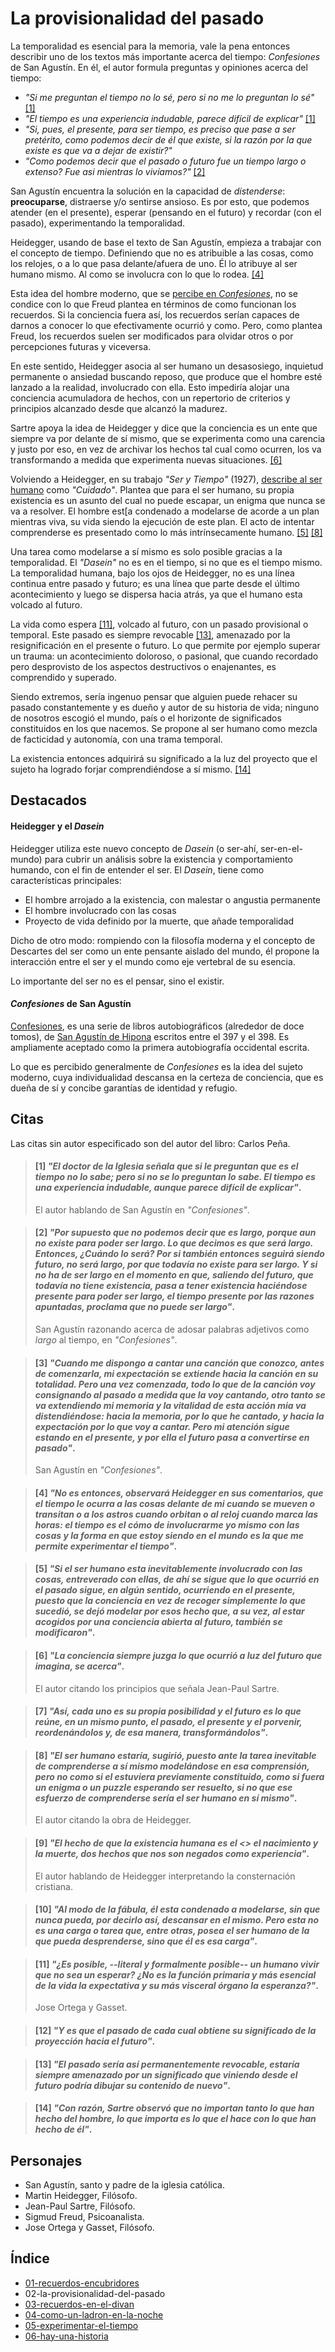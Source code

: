 # La provisionalidad del pasado

La temporalidad es esencial para la memoria, vale la pena entonces describir uno de los textos más importante acerca del tiempo: _Confesiones_ de San Agustín. En él, el autor formula preguntas y opiniones acerca del tiempo:

- _"Si me preguntan el tiempo no lo sé, pero si no me lo preguntan lo sé"_ [\[1\]](#1-el-doctor-de-la-iglesia-señala-que-si-le-preguntan-que-es-el-tiempo-no-lo-sabe-pero-si-no-se-lo-preguntan-lo-sabe-el-tiempo-es-una-experiencia-indudable-aunque-parece-difícil-de-explicar)
- _"El tiempo es una experiencia indudable, parece difícil de explicar"_  [\[1\]](#1-el-doctor-de-la-iglesia-señala-que-si-le-preguntan-que-es-el-tiempo-no-lo-sabe-pero-si-no-se-lo-preguntan-lo-sabe-el-tiempo-es-una-experiencia-indudable-aunque-parece-difícil-de-explicar)
- _"Si, pues, el presente, para ser tiempo, es preciso que pase a ser pretérito, como podemos decir de él que existe, si la razón por la que existe es que va a dejar de existir?"_ 
- _"Como podemos decir que el pasado o futuro fue un tiempo largo o extenso? Fue asi mientras lo vivíamos?"_ [\[2\]](#2-por-supuesto-que-no-podemos-decir-que-es-largo-porque-aun-no-existe-para-poder-ser-largo-lo-que-decimos-es-que-será-largo-entonces-cuándo-lo-será-por-si-también-entonces-seguirá-siendo-futuro-no-será-largo-por-que-todavía-no-existe-para-ser-largo-y-si-no-ha-de-ser-largo-en-el-momento-en-que-saliendo-del-futuro-que-todavía-no-tiene-existencia-pasa-a-tener-existencia-haciéndose-presente-para-poder-ser-largo-el-tiempo-presente-por-las-razones-apuntadas-proclama-que-no-puede-ser-largo)

San Agustín encuentra la solución en la capacidad de _distenderse_: **preocuparse**, distraerse y/o sentirse ansioso. Es por esto, que podemos atender (en el presente), esperar (pensando en el futuro) y recordar (con el pasado), experimentando la temporalidad.

Heidegger, usando de base el texto de San Agustín, empieza a trabajar con el concepto de tiempo. Definiendo que no es atribuible a las cosas, como los relojes, o a lo que pasa delante/afuera de uno. Él lo atribuye al ser humano mismo. Al como se involucra con lo que lo rodea. [\[4\]](#4-no-es-entonces-observará-heidegger-en-sus-comentarios-que-el-tiempo-le-ocurra-a-las-cosas-delante-de-mi-cuando-se-mueven-o-transitan-o-a-los-astros-cuando-orbitan-o-al-reloj-cuando-marca-las-horas-el-tiempo-es-el-cómo-de-involucrarme-yo-mismo-con-las-cosas-y-la-forma-en-que-estoy-siendo-en-el-mundo-es-la-que-me-permite-experimentar-el-tiempo)

<!--
Por otro lado, lo que es percibido generalmente de _Las Confesiones de San Agustín_ es la idea del sujeto moderno, cuya individualidad descansa en la certeza de conciencia, que es dueña de si y concibe garantías de identidad y refugio. -->

Esta idea del hombre moderno, que se [percibe en _Confesiones_](#confesiones-de-san-agust%c3%adn), no se condice con lo que Freud plantea en términos de como funcionan los recuerdos. Si la conciencia fuera así, los recuerdos serían capaces de darnos a conocer lo que efectivamente ocurrió y como. Pero, como plantea Freud, los recuerdos suelen ser modificados para olvidar otros o por percepciones futuras y viceversa.

En este sentido, Heidegger asocia al ser humano un desasosiego, inquietud permanente o ansiedad buscando reposo, que produce que el hombre esté lanzado a la realidad, involucrado con ella. Esto impediría alojar una conciencia acumuladora de hechos, con un repertorio de criterios y principios alcanzado desde que alcanzó la madurez.

Sartre apoya la idea de Heidegger y dice que la conciencia es un ente que siempre va por delante de sí mismo, que se experimenta como una carencia y justo por eso, en vez de archivar los hechos tal cual como ocurren, los va transformando a medida que experimenta nuevas situaciones. [\[6\]](#6-la-conciencia-siempre-juzga-lo-que-ocurrió-a-luz-del-futuro-que-imagina-se-acerca)

Volviendo a Heidegger, en su trabajo _"Ser y Tiempo"_ (1927), [describe al ser humano](#heidegger-y-el-dasein) como _"Cuidado"_. Plantea que para el ser humano, su propia existencia es un asunto del cual no puede escapar, un enigma que nunca se va a resolver. El hombre est[a condenado a modelarse de acorde a un plan mientras viva, su vida siendo la ejecución de este plan. El acto de intentar comprenderse es presentado como lo más intrínsecamente humano.  [\[5\]](#5-si-el-ser-humano-esta-inevitablemente-involucrado-con-las-cosas-entreverado-con-ellas-de-ahí-se-sigue-que-lo-que-ocurrió-en-el-pasado-sigue-en-algún-sentido-ocurriendo-en-el-presente-puesto-que-la-conciencia-en-vez-de-recoger-simplemente-lo-que-sucedió-se-dejó-modelar-por-esos-hecho-que-a-su-vez-al-estar-acogidos-por-una-conciencia-abierta-al-futuro-también-se-modificaron) [\[8\]](#8-el-ser-humano-estaría-sugirió-puesto-ante-la-tarea-inevitable-de-comprenderse-a-sí-mismo-modelándose-en-esa-comprensión-pero-no-como-si-el-estuviera-previamente-constituido-como-si-fuera-un-enigma-o-un-puzzle-esperando-ser-resuelto-si-no-que-ese-esfuerzo-de-comprenderse-sería-el-ser-humano-en-sí-mismo)

Una tarea como modelarse a sí mismo es solo posible gracias a la temporalidad. El _"Dasein"_ no es en el tiempo, si no que es el tiempo mismo. La temporalidad humana, bajo los ojos de Heidegger, no es una línea continua entre pasado y futuro; es una línea que parte desde el último acontecimiento y luego se dispersa hacia atrás, ya que el humano esta volcado al futuro.

La vida como espera [\[11\]](#11-es-posible---literal-y-formalmente-posible---un-humano-vivir-que-no-sea-un-esperar-no-es-la-función-primaria-y-más-esencial-de-la-vida-la-expectativa-y-su-más-visceral-órgano-la-esperanza), volcado al futuro, con un pasado provisional o temporal. Este pasado es siempre revocable [\[13\]](#13-el-pasado-sería-así-permanentemente-revocable-estaría-siempre-amenazado-por-un-significado-que-viniendo-desde-el-futuro-podría-dibujar-su-contenido-de-nuevo), amenazado por la resignificación en el presente o futuro. Lo que permite por ejemplo superar un trauma: un acontecimiento doloroso, o pasional, que cuando recordado pero desprovisto de los aspectos destructivos o enajenantes, es comprendido y superado.

Siendo extremos, sería ingenuo pensar que alguien puede rehacer su pasado constantemente y es dueño y autor de su historia de vida; ninguno de nosotros escogió el mundo, país o el horizonte de significados constituidos en los que nacemos. Se propone al ser humano como mezcla de facticidad y autonomía, con una trama temporal.

La existencia entonces adquirirá su significado a la luz del proyecto que el sujeto ha logrado forjar comprendiéndose a sí mismo. [\[14\]](#14-con-razón-sartre-observó-que-no-importan-tanto-lo-que-han-hecho-del-hombre-lo-que-importa-es-lo-que-el-hace-con-lo-que-han-hecho-de-él)

<!-- Dar paso a la historia -->

## Destacados

<!-- poema del tiempo de nicanor parra -->

<!-- distender en 05
distender y su doble significado
https://www.spanishdict.com/translate/distenderse -->

<!-- husserl y su definicion de tiempo inmanente y tiempo objetivo -->

#### Heidegger y el _Dasein_

Heidegger utiliza este nuevo concepto de _Dasein_ (o ser-ahí, ser-en-el-mundo) para cubrir un análisis sobre la existencia y comportamiento humando, con el fin de entender el ser. El _Dasein_, tiene como características principales:

- El hombre arrojado a la existencia, con malestar o angustia permanente
- El hombre involucrado con las cosas
- Proyecto de vida definido por la muerte, que añade temporalidad

Dicho de otro modo: rompiendo con la filosofía moderna y el concepto de Descartes del ser como un ente pensante aislado del mundo, él propone la interacción entre el ser y el mundo como eje vertebral de su esencia.

Lo importante del ser no es el pensar, sino el existir.

#### _Confesiones_ de San Agustín

[Confesiones](https://es.wikipedia.org/wiki/Confesiones), es una serie de libros autobiográficos (alrededor de doce tomos), de [San Agustín de Hipona](https://es.wikipedia.org/wiki/Agust%C3%ADn_de_Hipona) escritos entre el 397 y el 398. Es ampliamente aceptado como la primera autobiografía occidental escrita.

Lo que es percibido generalmente de _Confesiones_ es la idea del sujeto moderno, cuya individualidad descansa en la certeza de conciencia, que es dueña de sí  y concibe garantías de identidad y refugio.

## Citas

Las citas sin autor especificado son del autor del libro: Carlos Peña.

<!-- [1] p35.1 -->

> #### [1] *"El doctor de la Iglesia señala que si le preguntan que es el tiempo no lo sabe; pero si no se lo preguntan lo sabe. El tiempo es una experiencia indudable, aunque parece difícil de explicar"*.
>
> El autor hablando de San Agustín en _"Confesiones"_.

<!-- [2] p35.2 -->
<!-- Already in main text -->
<!-- 
> #### [2] *"Si, pues, el presente, para ser tiempo, es preciso que pasar a ser pretérito, como podemos decir de el que existe, si la razón por la que existe es que va a dejar de existir"*.
>
> San Agustín en _"Confesiones"_. -->

<!-- [3] p37 -->

> #### [2] *"Por supuesto que no podemos decir que es largo, porque aun no existe para poder ser largo. Lo que decimos es que será largo. Entonces, ¿Cuándo lo será? Por si también entonces seguirá siendo futuro, no será largo, por que todavía no existe para ser largo. Y si no ha de ser largo en el momento en que, saliendo del futuro, que todavía no tiene existencia, pasa a tener existencia haciéndose presente para poder ser largo, el tiempo **presente** por las razones apuntadas, proclama que no puede ser largo"*.
>
> San Agustín razonando acerca de adosar palabras adjetivos como *largo* al tiempo, en _"Confesiones"_.

<!-- p37 -->

> #### [3] *"Cuando me dispongo a cantar una canción que conozco, antes de comenzarla, mi expectación se extiende hacia la canción en su totalidad. Pero una vez comenzada, todo lo que de la canción voy consignando al pasado a medida que la voy cantando, otro tanto se va extendiendo mi memoria y la vitalidad de esta acción mia va distendiéndose: hacia la memoria, por lo que he cantado, y hacia la expectación por lo que voy a cantar. Pero mi atención sigue estando en el presente, y por ella el futuro pasa a convertirse en pasado"*.
>
> San Agustín en _"Confesiones"_.

<!-- p38 -->

> #### [4] *"No es entonces, observará Heidegger en sus comentarios, que el tiempo le ocurra a las cosas delante de mi cuando se mueven o transitan o a los astros cuando orbitan o al reloj cuando marca las horas: el tiempo es el cómo de involucrarme yo mismo con las cosas y la forma en que estoy siendo en el mundo es la que me permite experimentar el tiempo"*.

<!-- p41 -->

> #### [5] *"Si el ser humano esta inevitablemente involucrado con las cosas, entreverado con ellas, de ahí se sigue que lo que ocurrió en el pasado sigue, en algún sentido, ocurriendo en el presente, puesto que la conciencia en vez de recoger simplemente lo que sucedió, se dejó modelar por esos hecho que, a su vez, al estar acogidos por una conciencia abierta al futuro, también se modificaron"*.

<!-- p42 -->

> #### [6] *"La conciencia siempre juzga lo que ocurrió a luz del futuro que imagina, se acerca"*.
>
> El autor citando los principios que señala Jean-Paul Sartre.

<!-- p43.1 -->

> #### [7] *"Así, cada uno es su propia posibilidad y el futuro es lo que reúne, en un mismo punto, el pasado, el presente y el porvenir, reordenándolos y, de esa manera, transformándolos"*.

<!-- p43.2 -->

> #### [8] *"El ser humano estaría, sugirió, puesto ante la tarea inevitable de comprenderse a sí mismo modelándose en esa comprensión, pero no como si el estuviera previamente constituido, como si fuera un enigma o un puzzle esperando ser resuelto, si no que ese esfuerzo de comprenderse sería el ser humano en sí mismo"*.
>
> El autor citando la obra de Heidegger.

<!-- p45 -->

> #### [9] *"El hecho de que la existencia humana es el <<entre>> el nacimiento y la muerte, dos hechos que nos son negados como experiencia"*.
>
> El autor hablando de Heidegger interpretando la consternación cristiana.
<!-- p46 -->

> #### [10] *"Al modo de la fábula, él esta condenado a modelarse, sin que nunca pueda, por decirlo así, descansar en el mismo. Pero esta no es una carga o tarea que, entre otras, posea el ser humano de la que pueda desprenderse, sino que él es esa carga"*.

<!-- p48.1  -->

> #### [11] *"¿Es posible, --literal y formalmente posible-- un humano vivir que no sea un esperar? ¿No es la función primaria y más esencial de la vida la expectativa y su más visceral órgano la esperanza?"*.
>
> Jose Ortega y Gasset.

<!-- p48.2 -->

> #### [12] *"Y es que el pasado de cada cual obtiene su significado de la proyección hacia el futuro"*.

<!-- p49 -->

> #### [13] *"El pasado sería así permanentemente revocable, estaría siempre amenazado por un significado que viniendo desde el futuro podría dibujar su contenido de nuevo"*.

<!-- p52 -->

> #### [14] *"Con razón, Sartre observó que no importan tanto lo que han hecho del hombre, lo que importa es lo que el hace con lo que han hecho de él"*.

## Personajes

- San Agustín, santo y padre de la iglesia católica.
- Martin Heidegger, Filósofo.
- Jean-Paul Sartre, Filósofo.
- Sigmud Freud, Psicoanalista.
- Jose Ortega y Gasset, Filósofo.

## Índice

- [01-recuerdos-encubridores](./01-recuerdos-encubridores.md)
- 02-la-provisionalidad-del-pasado
- [03-recuerdos-en-el-divan](./03-recuerdos-en-el-divan.md)
- [04-como-un-ladron-en-la-noche](./04-como-un-ladron-en-la-noche.md)
- [05-experimentar-el-tiempo](./05-experimentar-el-tiempo.md)
- [06-hay-una-historia](./06-hay-una-historia.md)
